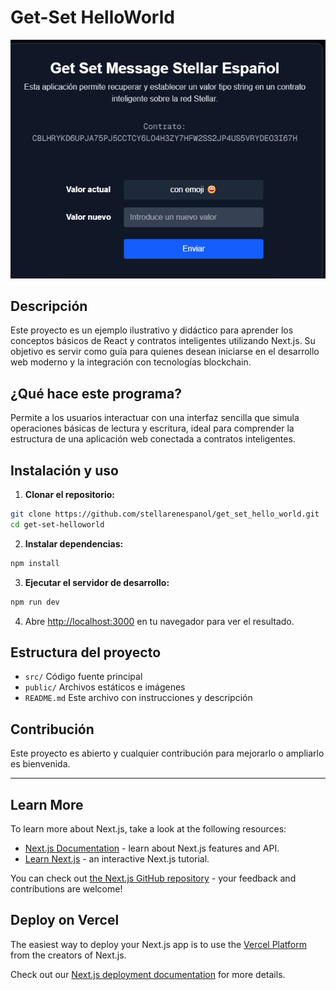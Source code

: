 # Get-Set HelloWorld

![Captura de pantalla del programa en ejecución](./public/screenshot.png)

## Descripción
Este proyecto es un ejemplo ilustrativo y didáctico para aprender los conceptos básicos de React y contratos inteligentes utilizando Next.js. Su objetivo es servir como guía para quienes desean iniciarse en el desarrollo web moderno y la integración con tecnologías blockchain.

## ¿Qué hace este programa?
Permite a los usuarios interactuar con una interfaz sencilla que simula operaciones básicas de lectura y escritura, ideal para comprender la estructura de una aplicación web conectada a contratos inteligentes.

## Instalación y uso

1. **Clonar el repositorio:**

```bash
git clone https://github.com/stellarenespanol/get_set_hello_world.git
cd get-set-helloworld
```

2. **Instalar dependencias:**

```bash
npm install
```

3. **Ejecutar el servidor de desarrollo:**

```bash
npm run dev
```

4. Abre [http://localhost:3000](http://localhost:3000) en tu navegador para ver el resultado.

## Estructura del proyecto
- `src/` Código fuente principal
- `public/` Archivos estáticos e imágenes
- `README.md` Este archivo con instrucciones y descripción

## Contribución
Este proyecto es abierto y cualquier contribución para mejorarlo o ampliarlo es bienvenida.

---

## Learn More

To learn more about Next.js, take a look at the following resources:

- [Next.js Documentation](https://nextjs.org/docs) - learn about Next.js features and API.
- [Learn Next.js](https://nextjs.org/learn) - an interactive Next.js tutorial.

You can check out [the Next.js GitHub repository](https://github.com/vercel/next.js) - your feedback and contributions are welcome!

## Deploy on Vercel

The easiest way to deploy your Next.js app is to use the [Vercel Platform](https://vercel.com/new?utm_medium=default-template&filter=next.js&utm_source=create-next-app&utm_campaign=create-next-app-readme) from the creators of Next.js.

Check out our [Next.js deployment documentation](https://nextjs.org/docs/app/building-your-application/deploying) for more details.
